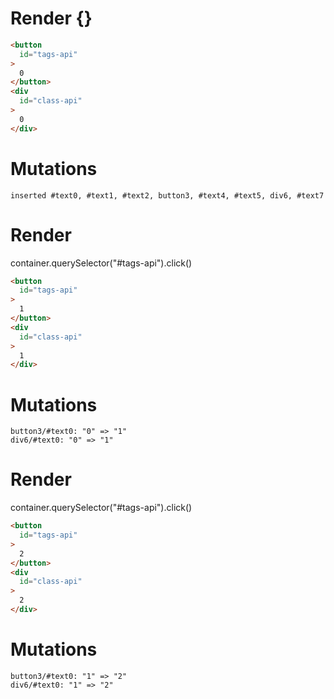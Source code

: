 # Render {}
```html
<button
  id="tags-api"
>
  0
</button>
<div
  id="class-api"
>
  0
</div>
```

# Mutations
```
inserted #text0, #text1, #text2, button3, #text4, #text5, div6, #text7
```


# Render 
container.querySelector("#tags-api").click()

```html
<button
  id="tags-api"
>
  1
</button>
<div
  id="class-api"
>
  1
</div>
```

# Mutations
```
button3/#text0: "0" => "1"
div6/#text0: "0" => "1"
```


# Render 
container.querySelector("#tags-api").click()

```html
<button
  id="tags-api"
>
  2
</button>
<div
  id="class-api"
>
  2
</div>
```

# Mutations
```
button3/#text0: "1" => "2"
div6/#text0: "1" => "2"
```